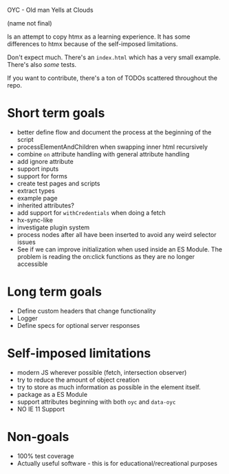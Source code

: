 OYC - Old man Yells at Clouds

(name not final)

Is an attempt to copy htmx as a learning experience. It has some differences to htmx because of the self-imposed limitations.

Don't expect much. There's an `index.html` which has a very small example. There's also _some_ tests.

If you want to contribute, there's a ton of TODOs scattered throughout the repo.

# Short term goals
- better define flow and document the process at the beginning of the script
- processElementAndChildren when swapping inner html recursively
- combine `on` attribute handling with general attribute handling
- add ignore attribute
- support inputs
- support for forms
- create test pages and scripts
- extract types
- example page
- inherited attributes?
- add support for `withCredentials` when doing a fetch
- hx-sync-like
- investigate plugin system
- process nodes after all have been inserted to avoid any weird selector issues
- See if we can improve initialization when used inside an ES Module. The problem is reading the on:click functions as they are no longer accessible

# Long term goals
- Define custom headers that change functionality
- Logger
- Define specs for optional server responses

# Self-imposed limitations
- modern JS wherever possible (fetch, intersection observer)
- try to reduce the amount of object creation
- try to store as much information as possible in the element itself.
- package as a ES Module
- support attributes beginning with both `oyc` and `data-oyc`
- NO IE 11 Support

# Non-goals
- 100% test coverage
- Actually useful software - this is for educational/recreational purposes